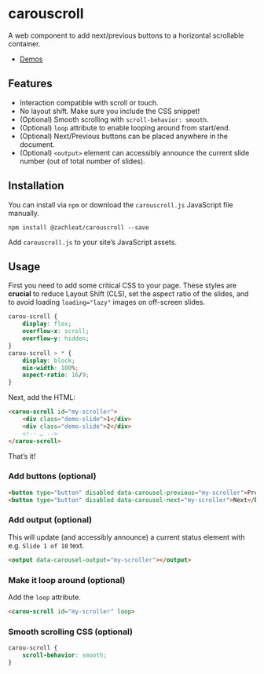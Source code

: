 # carouscroll

A web component to add next/previous buttons to a horizontal scrollable container.

* [Demos](https://zachleat.github.io/carouscroll/demo.html)

## Features

* Interaction compatible with scroll or touch.
* No layout shift. Make sure you include the CSS snippet!
* (Optional) Smooth scrolling with `scroll-behavior: smooth`.
* (Optional) `loop` attribute to enable looping around from start/end.
* (Optional) Next/Previous buttons can be placed anywhere in the document.
* (Optional) `<output>` element can accessibly announce the current slide number (out of total number of slides).

## Installation

You can install via `npm` or download the `carouscroll.js` JavaScript file manually.

```shell
npm install @zachleat/carouscroll --save
```

Add `carouscroll.js` to your site’s JavaScript assets.

## Usage

First you need to add some critical CSS to your page. These styles are **crucial** to reduce Layout Shift (CLS), set the aspect ratio of the slides, and to avoid loading `loading="lazy"` images on off-screen slides.

```css
carou-scroll {
	display: flex;
	overflow-x: scroll;
	overflow-y: hidden;
}
carou-scroll > * {
	display: block;
	min-width: 100%;
	aspect-ratio: 16/9;
}
```

Next, add the HTML:

```html
<carou-scroll id="my-scroller">
	<div class="demo-slide">1</div>
	<div class="demo-slide">2</div>
	<!-- … -->
</carou-scroll>
```

That’s it!

### Add buttons (optional)

```html
<button type="button" disabled data-carousel-previous="my-scroller">Previous</button>
<button type="button" disabled data-carousel-next="my-scroller">Next</button>
```

### Add output (optional)

This will update (and accessibly announce) a current status element with e.g. `Slide 1 of 10` text.

```html
<output data-carousel-output="my-scroller"></output>
```

### Make it loop around (optional)

Add the `loop` attribute.

```html
<carou-scroll id="my-scroller" loop>
```

### Smooth scrolling CSS (optional)

```css
carou-scroll {
	scroll-behavior: smooth;
}
```
